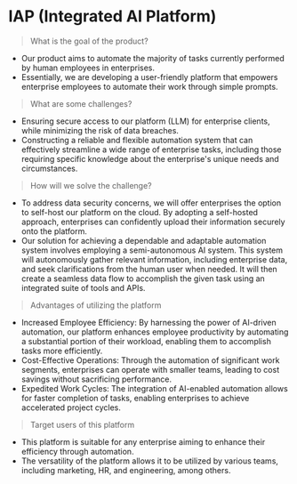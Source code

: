 # IAP (Integrated AI Platform)

  > What is the goal of the product?

- Our product aims to automate the majority of tasks currently performed by human employees in enterprises.
- Essentially, we are developing a user-friendly platform that empowers enterprise employees to automate their work through simple prompts.

> What are some challenges?

- Ensuring secure access to our platform (LLM) for enterprise clients, while minimizing the risk of data breaches.
- Constructing a reliable and flexible automation system that can effectively streamline a wide range of enterprise tasks, including those requiring specific knowledge about the enterprise's unique needs and circumstances.

> How will we solve the challenge?

- To address data security concerns, we will offer enterprises the option to self-host our platform on the cloud. By adopting a self-hosted approach, enterprises can confidently upload their information securely onto the platform.
- Our solution for achieving a dependable and adaptable automation system involves employing a semi-autonomous AI system. This system will autonomously gather relevant information, including enterprise data, and seek clarifications from the human user when needed. It will then create a seamless data flow to accomplish the given task using an integrated suite of tools and APIs.

> Advantages of utilizing the platform

- Increased Employee Efficiency: By harnessing the power of AI-driven automation, our platform enhances employee productivity by automating a substantial portion of their workload, enabling them to accomplish tasks more efficiently.
- Cost-Effective Operations: Through the automation of significant work segments, enterprises can operate with smaller teams, leading to cost savings without sacrificing performance.
- Expedited Work Cycles: The integration of AI-enabled automation allows for faster completion of tasks, enabling enterprises to achieve accelerated project cycles.

> Target users of this platform

- This platform is suitable for any enterprise aiming to enhance their efficiency through automation.
- The versatility of the platform allows it to be utilized by various teams, including marketing, HR, and engineering, among others.
